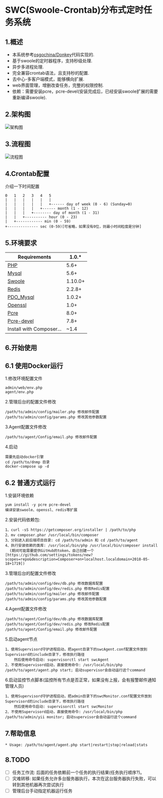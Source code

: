 SWC(Swoole-Crontab)分布式定时任务系统
==============
1.概述
--------------
+ 本系统参考[osgochina/Donkey](https://github.com/osgochina/Donkey)代码实现的.
+ 基于swoole的定时器程序，支持秒级处理.
+ 异步多进程处理.
+ 完全兼容crontab语法，且支持秒的配置.
+ 去中心-多客户端模式，能够横向扩展.
+ web界面管理，增删改查任务，完整的权限控制.
+ 依赖：需要安装pcre，pcre-devel(安装完成后，已经安装swoole扩展的需要重新编译swoole).

2.架构图
--------------
![架构图](https://raw.github.com/ppanphper/sw_crontab/master/%E6%9E%B6%E6%9E%84%E5%9B%BE.png)

3.流程图
--------------
![流程图](https://raw.github.com/ppanphper/sw_crontab/master/%E6%B5%81%E7%A8%8B%E5%9B%BE.png)

4.Crontab配置
--------------
介绍一下时间配置

    0   1   2   3   4   5
    |   |   |   |   |   |
    |   |   |   |   |   +------ day of week (0 - 6) (Sunday=0)
    |   |   |   |   +------ month (1 - 12)
    |   |   |   +-------- day of month (1 - 31)
    |   |   +---------- hour (0 - 23)
    |   +------------ min (0 - 59)
    +-------------- sec (0-59)[可省略，如果没有0位，则最小时间粒度是分钟]
    
5.环境要求
--------------
| Requirements                  | 1.0.*                         |
|-------------------------------|-------------------------------|
| [PHP](https://php.net)        | 5.6+                          |
| [Mysql](https://dev.mysql.com/downloads/)| 5.6+               |
| [Swoole](http://pecl.php.net/package/swoole)| 1.10.0+         |
| [Redis](http://pecl.php.net/package/redis)| 2.2.8+            |
| [PDO_Mysql](http://pecl.php.net/package/pdo_mysql)| 1.0.2+    |
| [Openssl](https://www.openssl.org/)| 1.0+                     |
| [Pcre](http://www.pcre.org/)| 8.0+                            |
| [Pcre-devel](https://pkgs.org/download/pcre-devel)| 7.8+      |
| Install with Composer...      | ~1.4                          |

6.开始使用
--------------
6.1 使用Docker运行
--------------
1.修改环境配置文件

    admin/web/env.php
    agent/env.php

2.管理后台的配置文件修改

    /path/to/admin/config/mailer.php 修改邮件配置
    /path/to/admin/config/params.php 修改其他参数配置
    
3.Agent配置文件修改

    /path/to/agent/Config/email.php 修改邮件配置
    
4.启动

    需要先启动docker引擎
    cd /path/to/dnmp 目录
    docker-compose up -d
    
6.2 普通方式运行
--------------
1.安装环境依赖

    yum install -y pcre pcre-devel
    编译安装swoole、openssl、redis等扩展

2.安装代码依赖包:

    1、curl -sS https://getcomposer.org/installer | /path/to/php
    2、mv composer.phar /usr/local/bin/composer
    3、分别进入前后端项目目录: cd /path/to/admin 和 cd /path/to/agent
    4、执行安装依赖的类库: /usr/local/bin/php /usr/local/bin/composer install
      (期间可能需要提供GitHub的token，自己创建一个[https://github.com/settings/tokens/new?scopes=repo&description=Composer+on+localhost.localdomain+2018-05-18+1719])
      
3.管理后台的配置文件修改

    /path/to/admin/config/dev/db.php 修改数据库配置
    /path/to/admin/config/dev/redis.php 修改Redis配置
    /path/to/admin/config/mailer.php 修改邮件配置
    /path/to/admin/config/params.php 修改其他参数配置
    
4.Agent配置文件修改

    /path/to/agent/Config/dev/db.php 修改数据库配置
    /path/to/agent/Config/dev/redis.php 修改Redis配置
    /path/to/agent/Config/email.php 修改邮件配置
    
5.启动agent节点

    1、使用Supervisord守护进程启动，把agent目录下的swcAgent.conf配置文件放到Supervisord的include目录下，修改执行路径
        然后使用命令启动: supervisorctl start swcAgent
    2、不使用Supervisord启动，直接使用命令: /usr/local/bin/php /path/to/agent/agent.php start; 启动supervisor会自动运行这个command
    
6.启动监控节点脚本(监控所有节点是否正常，如果没有上报，会有报警邮件通知管理人员)

    1、使用Supervisord守护进程启动，把admin目录下的swcMonitor.conf配置文件放到Supervisord的include目录下，修改执行路径
        然后使用命令启动: supervisorctl start swcMonitor
    2、不使用Supervisord启动，直接使用命令: /usr/local/bin/php /path/to/admin/yii monitor; 启动supervisor会自动运行这个command
    
7.帮助信息
--------------
```
* Usage: /path/to/agent/agent.php start|restart|stop|reload|stats
```

8.TODO
--------------
- [ ] 任务工作流: 后面的任务依赖前一个任务的执行结果(任务执行顺序?)。
- [ ] 灾难转移: 如果任务允许多台服务器执行，本次在这台服务器执行失败，可以转到其他机器再次尝试执行
- [ ] 管理后台手动指定机器运行任务
